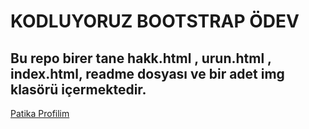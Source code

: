 # KODLUYORUZ BOOTSTRAP ÖDEV
Bu repo birer tane hakk.html , urun.html , index.html, readme dosyası ve bir adet img klasörü içermektedir.
---
[Patika Profilim](https://app.patika.dev/thcnt)